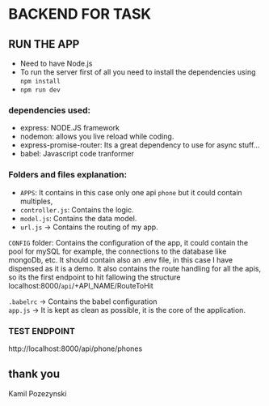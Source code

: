 # BACKEND FOR TASK

## RUN THE APP
- Need to have Node.js
- To run the server first of all you need to install the dependencies using `npm install`
- `npm run dev`

### dependencies used:
- express: NODE.JS framework
- nodemon: allows you live reload while coding.
- express-promise-router: Its a great dependency to use for async stuff...
- babel: Javascript code tranformer

### Folders and files explanation:
- `APPS`: It contains in this case only one api `phone` but it could contain multiples,
- `controller.js`: Contains the logic.
- `model.js`: Contains the data model.
- `url.js` -> Contains the routing of my app.

`CONFIG` folder: Contains the configuration of the app, it could contain the pool for mySQL for example, the connections to the database like mongoDb, etc. It should contain also an .env file, in this case I have dispensed as it is a demo. It also contains the route handling for all the apis, so its the  first endpoint to hit fallowing the structure localhost:8000/`api`/+API_NAME/RouteToHit

`.babelrc` -> Contains the babel configuration
<br>
`app.js` -> It is kept as clean as possible, it is the core of the application.

### TEST ENDPOINT 
http://localhost:8000/api/phone/phones

## thank you
Kamil Pozezynski
